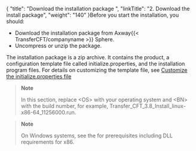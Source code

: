 {
    "title": "Download the installation package ",
    "linkTitle": "2. Download the install package",
    "weight": "140"
}Before you start the installation, you should:

- Download the installation package from Axway{{< TransferCFT/companyname >}} Sphere.
- Uncompress or unzip the package.

The installation package is a zip archive. It contains the product, a configuration template file called initialize.properties, and the installation program files. For details on customizing the template file, see <a href="../new_install_ux" class="MCXref xref">Customize the initialize.properties file</a>

> **Note**
>
> In this section, replace &lt;OS> with your operating system and &lt;BN> with the build number, for example, Transfer\_CFT\_3.8\_Install\_linux-x86-64\_11256000.run.

> **Note**
>
> On Windows systems, see the for prerequisites including DLL requirements for x86.
